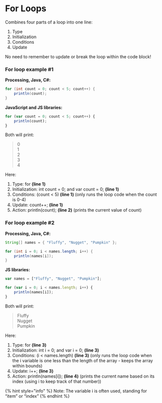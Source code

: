 # For Loops

Combines four parts of a loop into one line:

1. Type
2. Initialization
3. Conditions
4. Update

No need to remember to update or break the loop within the code block!

### For loop example \#1

**Processing, Java, C\#:**

```java
for (int count = 0; count < 5; count++) {
    println(count);
} 
```

**JavaScript and JS libraries:**

```javascript
for (var count = 0; count < 5; count++) {
    println(count);
}
```

Both will print:

> 0  
> 1  
> 2  
> 3  
> 4

Here:

1. Type: for **\(line 1\)**
2. Initialization: int count = 0; and var count = 0;   **\(line 1\)**
3. Conditions: \(count &lt; 5\)  **\(line 1\)**      \(only runs the loop code when the count is 0-4\)
4. Update: count++;   **\(line 1\)**
5. Action: println\(count\);   **\(line 2\)**  \(prints the current value of count\)

### For loop example \#2

**Processing, Java, C\#:**

```java
String[] names = { "Fluffy", "Nugget", "Pumpkin" };

for (int i = 0; i < names.length; i++) {
    println(names[i]);
} 
```

**JS libraries:**

```javascript
var names = ["Fluffy", "Nugget", "Pumpkin"];

for (var i = 0; i < names.length; i++) {
    println(names[i]);
}
```

Both will print:

> Fluffy  
> Nugget  
> Pumpkin

Here:

1. Type: for **\(line 3\)**
2. Initialization: int i = 0; and var i = 0;   **\(line 3\)**
3. Conditions: \(i &lt; names.length\)  **\(line 3\)**       \(only runs the loop code when the i variable is one less than the length of the array - keeps the array within bounds\)
4. Update: i++;   **\(line 3\)**
5. Action: println\(names\[i\]\);   **\(line 4\)**   \(prints the current name based on its index \(using i to keep track of that number\)\)

{% hint style="info" %}
Note: The variable i is often used, standing for “item” or “index”
{% endhint %}


